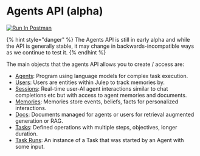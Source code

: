 # Agents API (alpha)

[![Run In Postman](https://run.pstmn.io/button.svg)](https://god.gw.postman.com/run-collection/33213061-a0a1e3a9-9681-44ae-a5c2-703912b32336?action=collection%2Ffork\&source=rip\_markdown\&collection-url=entityId%3D33213061-a0a1e3a9-9681-44ae-a5c2-703912b32336%26entityType%3Dcollection%26workspaceId%3D183380b4-f2ac-44ef-b018-1f65dfc8256b)

{% hint style="danger" %}
The Agents API is still in early alpha and while the API is generally stable, it may change in backwards-incompatible ways as we continue to test it.
{% endhint %}

The main objects that the agents API allows you to create / access are:

* [Agents](../../sdks/python-sdk-docs/agent.md): Program using language models for complex task execution.
* [Users](../../sdks/python-sdk-docs/user.md): Users are entities within Julep to track memories by.
* [Sessions](../../sdks/python-sdk-docs/session.md): Real-time user-AI agent interactions similar to chat completions etc but with access to agent memories and documents.
* [Memories](agents-api-3.md): Memories store events, beliefs, facts for personalized interactions.
* [Docs](agents-api-4.md): Documents managed for agents or users for retrieval augmented generation or RAG.
* [Tasks](agents-api-5.md): Defined operations with multiple steps, objectives, longer duration.
* [Task Runs](agents-api-6.md): An instance of a Task that was started by an Agent with some input.
